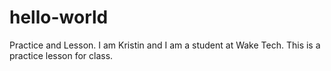 # hello-world
Practice and Lesson.
I am Kristin and I am a student at Wake Tech.
This is a practice lesson for class.
